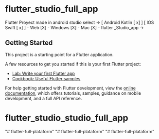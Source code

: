 # flutter_studio_full_app

Flutter Proyect made in android studio  select -> [ Android  Kotlin  [ x] ] [ IOS  Swift   [ x] ] - Web [X] - Windows [X] - Mac [X] - flutter _Studio_app ->

## Getting Started

This project is a starting point for a Flutter application.

A few resources to get you started if this is your first Flutter project:

- [Lab: Write your first Flutter app](https://docs.flutter.dev/get-started/codelab)
- [Cookbook: Useful Flutter samples](https://docs.flutter.dev/cookbook)

For help getting started with Flutter development, view the
[online documentation](https://docs.flutter.dev/), which offers tutorials,
samples, guidance on mobile development, and a full API reference.
# flutter_studio_studio_full_app
"# flutter-full-plataform" 
"# flutter-full-plataform" 
"# flutter-full-plataform" 

